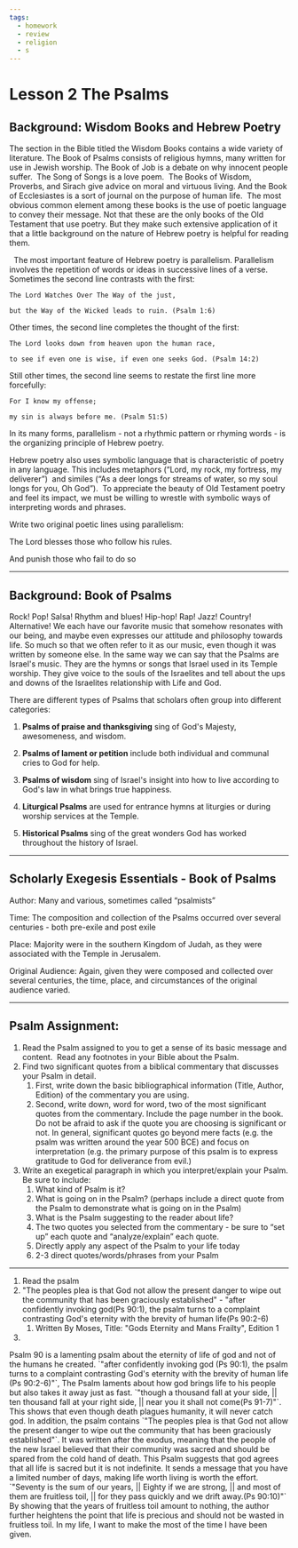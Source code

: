 ```yaml
---
tags:
  - homework
  - review
  - religion
  - s
---
```

# Lesson 2 The Psalms

  

## Background: Wisdom Books and Hebrew Poetry

The section in the Bible titled the Wisdom Books contains a wide variety of literature. The Book of Psalms consists of religious hymns, many written for use in Jewish worship. The Book of Job is a debate on why innocent people suffer.  The Song of Songs is a love poem.  The Books of Wisdom, Proverbs, and Sirach give advice on moral and virtuous living. And the Book of Ecclesiastes is a sort of journal on the purpose of human life.  The most obvious common element among these books is the use of poetic language to convey their message. Not that these are the only books of the Old Testament that use poetry. But they make such extensive application of it that a little background on the nature of Hebrew poetry is helpful for reading them.

  The most important feature of Hebrew poetry is parallelism. Parallelism involves the repetition of words or ideas in successive lines of a verse. Sometimes the second line contrasts with the first:

  

```
The Lord Watches Over The Way of the just,

but the Way of the Wicked leads to ruin. (Psalm 1:6)
```

  

Other times, the second line completes the thought of the first:

  

```
The Lord looks down from heaven upon the human race,

to see if even one is wise, if even one seeks God. (Psalm 14:2)
```

  

Still other times, the second line seems to restate the first line more forcefully:

```
For I know my offense;

my sin is always before me. (Psalm 51:5)
```
  

In its many forms, parallelism - not a rhythmic pattern or rhyming words - is the organizing principle of Hebrew poetry.

Hebrew poetry also uses symbolic language that is characteristic of poetry in any language. This includes metaphors (“Lord, my rock, my fortress, my deliverer”)  and similes (“As a deer longs for streams of water, so my soul longs for you, Oh God”).  To appreciate the beauty of Old Testament poetry and feel its impact, we must be willing to wrestle with symbolic ways of interpreting words and phrases. 

  

Write two original poetic lines using parallelism:

  

The Lord blesses those who follow his rules.

And punish those who fail to do so

  
  
---
  
  

## Background: Book of Psalms

Rock! Pop! Salsa! Rhythm and blues! Hip-hop! Rap! Jazz! Country! Alternative! We each have our favorite music that somehow resonates with our being, and maybe even expresses our attitude and philosophy towards life. So much so that we often refer to it as our music, even though it was written by someone else. In the same way we can say that the Psalms are Israel's music. They are the hymns or songs that Israel used in its Temple worship. They give voice to the souls of the Israelites and tell about the ups and downs of the Israelites relationship with Life and God. 

There are different types of Psalms that scholars often group into different categories:

  

1. __Psalms of praise and thanksgiving__ sing of God's Majesty, awesomeness, and wisdom.
    
2. __Psalms of lament or petition__ include both individual and communal cries to God for help.
    
3. __Psalms of wisdom__ sing of Israel's insight into how to live according to God's law in what brings true happiness.
    
4. __Liturgical Psalms__ are used for entrance hymns at liturgies or during worship services at the Temple.
    
5. __Historical Psalms__ sing of the great wonders God has worked throughout the history of Israel.
    

  
---
## Scholarly Exegesis Essentials - Book of Psalms

Author: Many and various, sometimes called “psalmists”

Time: The composition and collection of the Psalms occurred over several centuries - both pre-exile and post exile

Place: Majority were in the southern Kingdom of Judah, as they were associated with the Temple in Jerusalem.

Original Audience: Again, given they were composed and collected over several centuries, the time, place, and circumstances of the original audience varied.

  
---
## Psalm Assignment:

1.  Read the Psalm assigned to you to get a sense of its basic message and content.  Read any footnotes in your Bible about the Psalm.
2.  Find two significant quotes from a biblical commentary that discusses your Psalm in detail.   
    1.  First, write down the basic bibliographical information (Title, Author, Edition) of the commentary you are using.
    2.  Second, write down, word for word, two of the most significant quotes from the commentary. Include the page number in the book.  Do not be afraid to ask if the quote you are choosing is significant or not. In general, significant quotes go beyond mere facts (e.g. the psalm was written around the year 500 BCE) and focus on interpretation (e.g. the primary purpose of this psalm is to express gratitude to God for deliverance from evil.)
3.  Write an exegetical paragraph in which you interpret/explain your Psalm. Be sure to include:
    1.  What kind of Psalm is it?
    2.  What is going on in the Psalm? (perhaps include a direct quote from the Psalm to demonstrate what is going on in the Psalm) 
    3.  What is the Psalm suggesting to the reader about life? 
    4.  The two quotes you selected from the commentary - be sure to “set up” each quote and “analyze/explain” each quote.
    5.  Directly apply any aspect of the Psalm to your life today
    6.  2-3 direct quotes/words/phrases from your Psalm

---
1. Read the psalm
2. "The peoples plea is that God not allow the present danger to wipe out the community that has been graciously established" - "after confidently invoking god(Ps 90:1), the psalm turns to a complaint contrasting God's eternity with the brevity of human life(Ps 90:2-6)
	1. Written By Moses, Title: "Gods Eternity and Mans Frailty", Edition 1
3. 

<div style="text: justify">Psalm 90 is a lamenting psalm about the eternity of life of god and not of the humans he created. `"after confidently invoking god (Ps 90:1), the psalm turns to a complaint contrasting God's eternity with the brevity of human life (Ps 90:2-6)"`, The Psalm laments about how god brings life to his people but also takes it away just as fast. `"though a thousand fall at your side, || ten thousand fall at your right side, || near you it shall not come(Ps 91-7)"`. This shows that even though death plagues humanity, it will never catch god. In addition, the psalm contains `"The peoples plea is that God not allow the present danger to wipe out the community that has been graciously established"`. It was written after the exodus, meaning that the people of the new Israel believed that their community was sacred and should be spared from the cold hand of death. This Psalm suggests that god agrees that all life is sacred but it is not indefinite. It sends a message that you have a limited number of days, making life worth living is worth the effort. `"Seventy is the sum of our years, || Eighty if we are strong, || and most of them are fruitless toil, || for they pass quickly and we drift away.(Ps 90:10)"` By showing that the years of fruitless toil amount to nothing, the author further heightens the point that life is precious and should not be wasted in fruitless toil. In my life, I want to make the most of the time I have been given.</div>